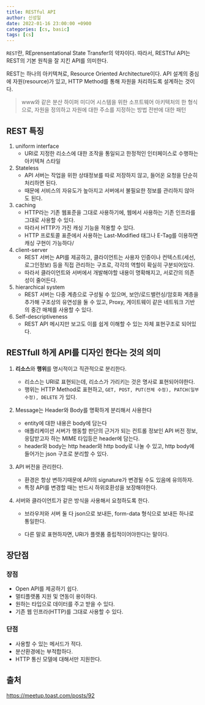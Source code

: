 ```yaml
---
title: RESTful API
author: 신성일
date: 2022-01-16 23:00:00 +0900
categories: [cs, basic]
tags: [cs]
---
```


`REST`란, REprensentational State Transfer의 약자이다. 따라서, RESTful API는 REST의 기본 원칙을 잘 지킨 API를 의미한다.

REST는 하나의 아키텍쳐로, Resource Oriented Architecture이다. API 설계의 중심에 자원(resource)가 있고, HTTP Method를 통해 자원을 처리하도록 설계하는 것이다.

> www와 같은 분산 하이퍼 미디어 시스템을 위한 소프트웨어 아키텍처의 한 형식으로, 자원을 정의하고 자원에 대한 주소를 지정하는 방법 전반에 대한 패턴

## REST 특징

1. uniform interface
   - URI로 지정한 리소스에 대한 조작을 통일되고 한정적인 인터페이스로 수행하는 아키텍쳐 스타일
2. Stateless
   - API 서버는 작업을 위한 상태정보를 따로 저장하지 않고, 들어온 요청을 단순히 처리하면 된다.
   - 때문에 서비스의 자유도가 높아지고 서버에서 불필요한 정보를 관리하지 않아도 된다.
3. caching
   - HTTP라는 기존 웹표준을 그대로 사용하기에, 웹에서 사용하는 기존 인프라를 그대로 사용할 수 있다.
   - 따라서 HTTP가 가진 캐싱 기능을 적용할 수 있다.
   - HTTP 프로토콜 표준에서 사용하는 Last-Modified 태그나 E-Tag를 이용하면 캐싱 구현이 가능하다/
4. client-server
   - REST 서버는 API를 제공하고, 클라이언트는 사용자 인증이나 컨텍스트(세선, 로그인정보) 등을 직접 관리하는 구조로, 각각의 역할이 확실히 구분되어있다.
   - 따라서 클라이언트와 서버에서 개발해야할 내용이 명확해지고, 서로간의 의존성이 줄어든다.
5. hierarchical system
   - REST 서버는 다중 계층으로 구성될 수 있으며, 보안/로드밸런싱/암호화 계층을 추가해 구조상의 유연성을 둘 수 있고, Proxy, 게이트웨이 같은 네트워크 기반의 중간 매체를 사용할 수 있다.
6. Self-descriptiveness
   - REST API 메시지만 보고도 이를 쉽게 이해할 수 있는 자체 표현구조로 되어있다.

## RESTfull 하게 API를 디자인 한다는 것의 의미

1. **리소스**와 **행위**를 명시적이고 직관적으로 분리한다.

   - 리소스는 URI로 표현되는데, 리소스가 가리키는 것은 명사로 표현되어야한다.
   - 행위는 HTTP Method로 표현하고, `GET, POST, PUT(전체 수정), PATCH(일부 수정), DELETE` 가 있다.

2. Message는 Header와 Body를 명확하게 분리해서 사용한다

   - entity에 대한 내용은 body에 담는다
   - 애플리케이션 서버가 행동할 판단의 근거가 되는 컨트롤 정보인 API 버전 정보, 응답받고자 하는 MIME 타입등은 header에 담는다.
   - header와 body는 http header와 http body로 나눌 수 있고, http body에 들어가는 json 구조로 분리할 수 있다.

3. API 버전을 관리한다.

   - 환경은 항상 변하기때문에 API의 signature가 변경될 수도 있음에 유의하자.
   - 특정 API를 변경할 때는 반드시 하위호환성을 보장해야한다.

4. 서버와 클라이언트가 같은 방식을 사용해서 요청하도록 한다.

   - 브라우저와 서버 둘 다 json으로 보내든, form-data 형식으로 보내든 하나로 통일한다.

   - 다른 말로 표현하자면, URI가 플랫폼 중립적이어야한다는 말이다.

## 장단점

### 장점

- Open API를 제공하기 쉽다.
- 멀티플랫폼 지원 및 연동이 용이하다.
- 원하는 타입으로 데이터를 주고 받을 수 있다.
- 기존 웹 인프라(HTTP)를 그대로 사용할 수 있다.

### 단점

- 사용할 수 있는 메서드가 적다.
- 분산환경에는 부적합하다.
- HTTP 통신 모델에 대해서만 지원한다.

## 출처

https://meetup.toast.com/posts/92
